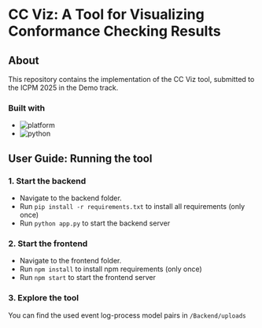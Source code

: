 # CC Viz: A Tool for Visualizing Conformance Checking Results

## About
This repository contains the implementation of the CC Viz tool, submitted to the ICPM 2025 in the Demo track.


### Built with
* ![platform](https://img.shields.io/badge/MacOS--9cf?logo=Apple&style=social)
* ![python](https://img.shields.io/badge/python-black?logo=python&label=3.8.6)

## User Guide: Running the tool

### 1. Start the backend
- Navigate to the backend folder.
- Run `pip install -r requirements.txt` to install all requirements (only once)
- Run `python app.py` to start the backend server

### 2. Start the frontend
- Navigate to the frontend folder.
- Run `npm install` to install npm requirements (only once)
- Run `npm start` to start the frontend server

### 3. Explore the tool
You can find the used event log-process model pairs in `/Backend/uploads`

